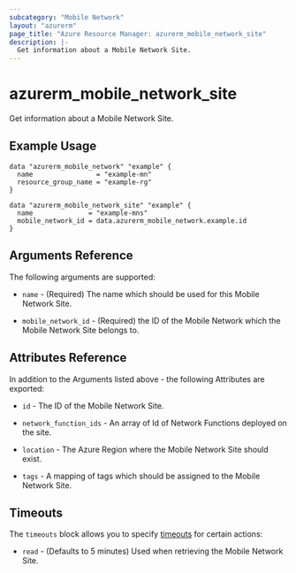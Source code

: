 ```yaml
---
subcategory: "Mobile Network"
layout: "azurerm"
page_title: "Azure Resource Manager: azurerm_mobile_network_site"
description: |-
  Get information about a Mobile Network Site.
---
```


# azurerm_mobile_network_site

Get information about a Mobile Network Site.

## Example Usage

```hcl
data "azurerm_mobile_network" "example" {
  name                = "example-mn"
  resource_group_name = "example-rg"
}

data "azurerm_mobile_network_site" "example" {
  name              = "example-mns"
  mobile_network_id = data.azurerm_mobile_network.example.id
}
```

## Arguments Reference

The following arguments are supported:

* `name` - (Required) The name which should be used for this Mobile Network Site. 

* `mobile_network_id` - (Required) the ID of the Mobile Network which the Mobile Network Site belongs to. 

## Attributes Reference

In addition to the Arguments listed above - the following Attributes are exported:

* `id` - The ID of the Mobile Network Site.

* `network_function_ids` - An array of Id of Network Functions deployed on the site.

* `location` - The Azure Region where the Mobile Network Site should exist.

* `tags` - A mapping of tags which should be assigned to the Mobile Network Site.

## Timeouts

The `timeouts` block allows you to specify [timeouts](https://www.terraform.io/docs/configuration/resources.html#timeouts) for certain actions:

* `read` - (Defaults to 5 minutes) Used when retrieving the Mobile Network Site.

